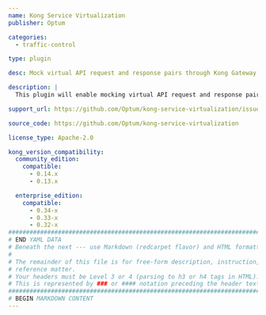 ```yaml
---
name: Kong Service Virtualization
publisher: Optum

categories:
  - traffic-control

type: plugin

desc: Mock virtual API request and response pairs through Kong Gateway

description: |
  This plugin will enable mocking virtual API request and response pairs through Kong Gateway.

support_url: https://github.com/Optum/kong-service-virtualization/issues

source_code: https://github.com/Optum/kong-service-virtualization

license_type: Apache-2.0

kong_version_compatibility:
  community_edition:
    compatible:
      - 0.14.x
      - 0.13.x

  enterprise_edition:
    compatible:
      - 0.34-x
      - 0.33-x
      - 0.32-x
###############################################################################
# END YAML DATA
# Beneath the next --- use Markdown (redcarpet flavor) and HTML formatting only.
#
# The remainder of this file is for free-form description, instruction, and
# reference matter.
# Your headers must be Level 3 or 4 (parsing to h3 or h4 tags in HTML).
# This is represented by ### or #### notation preceding the header text.
###############################################################################
# BEGIN MARKDOWN CONTENT
---
```

